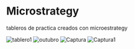 # Microstrategy

tableros de practica creados con microestrategy


![tablero1](https://user-images.githubusercontent.com/47221127/63949111-3d879180-ca50-11e9-8266-3168c19763e3.png)
![outubro](https://user-images.githubusercontent.com/47221127/64045726-6be49a00-cb40-11e9-93dd-c2ac9bc9d40c.png)
![Captura](https://user-images.githubusercontent.com/47221127/64131756-1fe46000-cda1-11e9-9c81-4c2f67aebfeb.PNG)
![Captura1](https://user-images.githubusercontent.com/47221127/64351832-61f3e880-cfd1-11e9-8ca5-48bba0c837b9.PNG)
